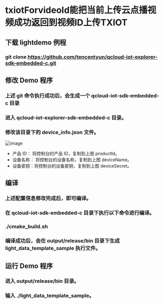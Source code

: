 # txiotForvideoId能把当前上传云点播视频成功返回到视频ID上传TXIOT 
## 下载 lightdemo 例程
### git clone https://github.com/tencentyun/qcloud-iot-explorer-sdk-embedded-c.git
## 修改 Demo 程序
### 上述 git 命令执行成功后，会生成一个 qcloud-iot-sdk-embedded-c 目录
### 进入 qcloud-iot-explorer-sdk-embedded-c 目录。
### 修改该目录下的 device_info.json 文件。
![image](https://user-images.githubusercontent.com/4545727/209934066-480950d1-c875-49b0-b0cb-c00288bd36a9.png)

- 产品 ID： 将控制台的产品 ID，复制到上图 productId。
- 设备名称： 将控制台的设备名称，复制到上图 deviceName。
- 设备密钥：将控制台的设备密钥，复制到上图 deviceSecret。

## 编译
### 上述配置信息修改完成后，即可编译。
### 在 qcloud-iot-sdk-embedded-c 目录下执行以下命令进行编译。
### ./cmake_build.sh
### 编译成功后，会在 output/release/bin 目录下生成 light_data_template_sample 执行文件。
## 运行 Demo 程序
### 进入 output/release/bin 目录。
### 输入 ./light_data_template_sample。




